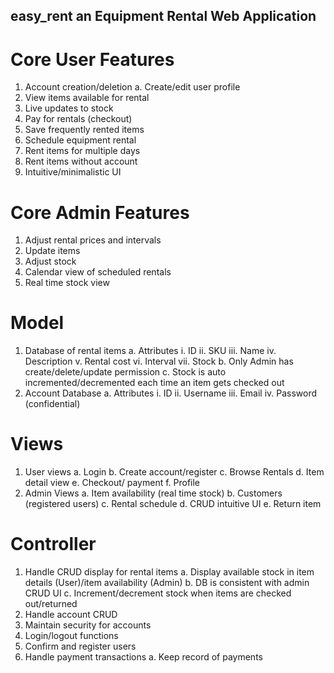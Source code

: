 ## easy_rent an Equipment Rental Web Application

# Core User Features

1. Account creation/deletion
    a. Create/edit user profile
2. View items available for rental
3. Live updates to stock
4. Pay for rentals (checkout)
5. Save frequently rented items
6. Schedule equipment rental
7. Rent items for multiple days
8. Rent items without account
9. Intuitive/minimalistic UI

# Core Admin Features

1. Adjust rental prices and intervals
2. Update items
3. Adjust stock
4. Calendar view of scheduled rentals
5. Real time stock view

# Model

1. Database of rental items
    a. Attributes
        i. ID
        ii. SKU
        iii. Name
        iv. Description
        v. Rental cost
        vi. Interval
        vii. Stock
    b. Only Admin has create/delete/update permission
    c. Stock is auto incremented/decremented each time an item gets checked out
2. Account Database
    a. Attributes
        i. ID
        ii. Username
        iii. Email
        iv. Password (confidential)

# Views

1. User views
    a. Login
    b. Create account/register
    c. Browse Rentals
    d. Item detail view
    e. Checkout/ payment
    f. Profile
2. Admin Views
    a. Item availability (real time stock)
    b. Customers (registered users)
    c. Rental schedule
    d. CRUD intuitive UI
    e. Return item

# Controller

1. Handle CRUD display for rental items
    a. Display available stock in item details (User)/item availability (Admin)
    b. DB is consistent with admin CRUD UI
    c. Increment/decrement stock when items are checked out/returned
2. Handle account CRUD
3. Maintain security for accounts
4. Login/logout functions
5. Confirm and register users
6. Handle payment transactions
    a. Keep record of payments
